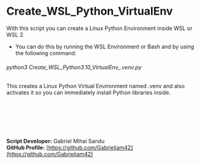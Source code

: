 # Create_WSL_Python_VirtualEnv

With this script you can create a Linux Python Environment inside WSL or WSL 2.

* You can do this by running the WSL Environment or Bash and by using the following command:
###### python3 Create_WSL_Python3.10_VirtualEnv_.venv.py

This creates a Linux Python Virtual Environment named .venv and also activates it so you can immediately install Python libraries inside.






<br><br>





<br><br>




**Script Developer:** Gabriel Mihai Sandu  
**GitHub Profile:** [https://github.com/Gabrieliam42](https://github.com/Gabrieliam42)
